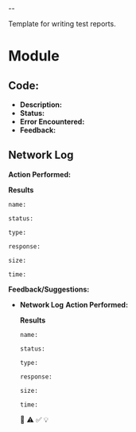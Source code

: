 --

Template for writing test reports.

# Module

## Code:
- **Description:** 
- **Status:** 
- **Error Encountered:**
- **Feedback:**

## Network Log

**Action Performed:**

**Results**

```
name: 

status:

type:

response: 

size:

time:

```

**Feedback/Suggestions:** 


- **Network Log**
    **Action Performed:** 

    **Results**

    ```
    name: 

    status:

    type:

    response: 

    size:

    time:

    ```

    🚧
    ⚠️
    ✅
    💡